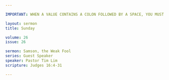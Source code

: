 ```yaml
---

IMPORTANT: WHEN A VALUE CONTAINS A COLON FOLLOWED BY A SPACE, YOU MUST USE &#58;

layout: sermon
title: Sunday

volume: 26
issue: 26

sermon: Samson, the Weak Fool
series: Guest Speaker
speaker: Pastor Tim Lim
scripture: Judges 16:4-31

---
```

